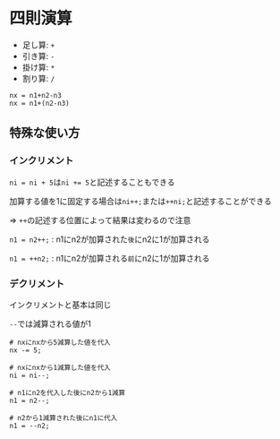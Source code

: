 # 四則演算
- 足し算: `+`
- 引き算: `-`
- 掛け算: `*`
- 割り算: `/`

```
nx = n1+n2-n3
nx = n1+(n2-n3)
```

## 特殊な使い方

### インクリメント
`ni = ni + 5`は`ni += 5`と記述することもできる

加算する値を1に固定する場合は`ni++;`または`++ni;`と記述することができる

=> `++`の記述する位置によって結果は変わるので注意

`n1 = n2++;` : n1にn2が加算された`後`にn2に1が加算される

`n1 = ++n2;` : n1にn2が加算される`前`にn2に1が加算される

### デクリメント
インクリメントと基本は同じ

`--`では減算される値が1

```
# nxにnxから5減算した値を代入
nx -= 5;

# nxにnxから1減算した値を代入
ni = ni--;

# n1にn2を代入した後にn2から1減算
n1 = n2--;

# n2から1減算された後にn1に代入
n1 = --n2;
```

